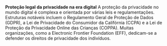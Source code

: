 **Proteção legal da privacidade na era digital**
   A proteção da privacidade no mundo digital é complexa e orientada por várias leis e regulamentações. Estruturas notáveis incluem o Regulamento Geral de Proteção de Dados (GDPR), a Lei de Privacidade do Consumidor da Califórnia (CCPA) e a Lei de Proteção da Privacidade Online das Crianças (COPPA). Muitas organizações, como a Electronic Frontier Foundation (EFF), dedicam-se a defender os direitos de privacidade dos indivíduos.
